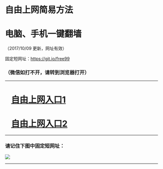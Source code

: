 ﻿# 自由上网简易方法

# 电脑、手机一键翻墙

（2017/10/09 更新，网址有效）

固定短网址：https://git.io/free99

### （微信如打不开，请转到浏览器打开）


***





# &nbsp;&nbsp; <a href="http://ft2283318229.fwq-tz-1001.info/fwqtz01.html?t=100900131301 " target="_blank">自由上网入口1</a>
# &nbsp;&nbsp; <a href="http://ft2965028864.fwq-tz-1002.info/fwqtz02.html?t=10090013340 " target="_blank">自由上网入口2</a>
***

### 请记住下图中固定短网址：

<img src="https://s3-us-west-2.amazonaws.com/fwq-1001/yjfq-20170905okok.png" /> 


***

